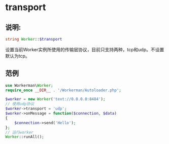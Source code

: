 # transport
## 说明:
```php
string Worker::$transport
```

设置当前Worker实例所使用的传输层协议，目前只支持两种，tcp和udp。不设置默认为tcp。


## 范例

```php
use Workerman\Worker;
require_once __DIR__ . '/Workerman/Autoloader.php';

$worker = new Worker('text://0.0.0.0:8484');
// 使用udp协议
$worker->transport = 'udp';
$worker->onMessage = function($connection, $data)
{
    $connection->send('Hello');
};
// 运行worker
Worker::runAll();
```

